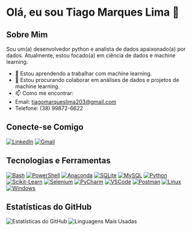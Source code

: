 # Olá, eu sou Tiago Marques Lima 👋

## Sobre Mim

Sou um(a) desenvolvedor python e analista de dados apaixonado(a) por dados. Atualmente, estou focado(a) em ciência de dados e machine learning. 

- 🌱 Estou aprendendo a trabalhar com machine learning.
- 👯 Estou procurando colaborar em análises de dados e projetos de machine learning.
- 📫 Como me encontrar:
- Email: tiagomarqueslima203@gmail.com
- Telefone: (38) 99872-6622

## Conecte-se Comigo

[![LinkedIn](https://skillicons.dev/icons?i=linkedin)](https://www.linkedin.com/in/tiago-marques-lima/)
[![Gmail](https://skillicons.dev/icons?i=gmail)](mailto:tiagomarqueslima203@gmail.com)

## Tecnologias e Ferramentas

[![Bash](https://skillicons.dev/icons?i=bash)](https://www.gnu.org/savannah-checkouts/gnu/bash/manual/bash.html)
[![PowerShell](https://skillicons.dev/icons?i=powershell)](https://learn.microsoft.com/en-us/powershell/)
[![Anaconda](https://skillicons.dev/icons?i=anaconda)](https://docs.anaconda.com)
[![SQLite](https://skillicons.dev/icons?i=sqlite)](https://www.sqlite.org/docs.html)
[![MySQL](https://skillicons.dev/icons?i=mysql)](https://dev.mysql.com/doc/)
[![Python](https://skillicons.dev/icons?i=py)](https://docs.python.org/3/)
[![Scikit-Learn](https://skillicons.dev/icons?i=sklearn)](https://scikit-learn.org/stable/user_guide.html)
[![Selenium](https://skillicons.dev/icons?i=selenium)](https://www.selenium.dev/documentation/)
[![PyCharm](https://skillicons.dev/icons?i=pycharm)](https://www.jetbrains.com/help/pycharm/getting-started.html)
[![VSCode](https://skillicons.dev/icons?i=vscode)](https://code.visualstudio.com/docs)
[![Postman](https://skillicons.dev/icons?i=postman)](https://learning.postman.com/docs/introduction/overview/)
[![Linux](https://skillicons.dev/icons?i=linux)](https://docs.kernel.org)
[![Windows](https://skillicons.dev/icons?i=windows)](https://learn.microsoft.com/pt-br/windows/)

## Estatísticas do GitHub

![Estatísticas do GitHub](https://github-readme-stats.vercel.app/api?username=Ogarit&show_icons=true&theme=radical)
![Linguagens Mais Usadas](https://github-readme-stats.vercel.app/api/top-langs/?username=Ogarit&theme=radical)
